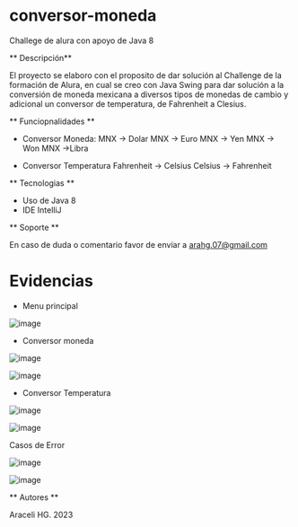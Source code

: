 # conversor-moneda
Challege de alura con apoyo de Java 8 

** Descripción**

El proyecto se elaboro con el proposito de dar solución al Challenge de la formación de Alura, en cual se creo con Java Swing para dar solución a la conversión de moneda mexicana a diversos tipos de monedas de cambio y adicional un conversor de temperatura, de Fahrenheit a Clesius.


** Funciopnalidades ** 

- Conversor Moneda:
	MNX -> Dolar
	MNX -> Euro
	MNX -> Yen
	MNX -> Won
	MNX ->Libra 

- Conversor Temperatura
	Fahrenheit -> Celsius
	Celsius -> Fahrenheit

** Tecnologias **
- Uso de Java 8
- IDE  IntelliJ


** Soporte **

En caso de duda o comentario favor de envíar a arahg.07@gmail.com

# Evidencias

* Menu principal

 ![image](https://github.com/Arahg07/conversor-moneda/assets/80856316/1e69919d-d7f2-4058-9461-d234a781dbe6)


* Conversor moneda

![image](https://github.com/Arahg07/conversor-moneda/assets/80856316/e8374d78-169b-4095-aa0b-f90c9f1b75b3)
  

![image](https://github.com/Arahg07/conversor-moneda/assets/80856316/49b76c77-85df-4bf1-a289-399a3a6e5cce)


* Conversor Temperatura 

![image](https://github.com/Arahg07/conversor-moneda/assets/80856316/3e9e771b-35fd-4337-b69e-a7ae0970470b)

![image](https://github.com/Arahg07/conversor-moneda/assets/80856316/9912f253-a0dd-489f-83b8-08a82b6f28b6)


Casos de Error

![image](https://github.com/Arahg07/conversor-moneda/assets/80856316/4447848b-5496-44ce-a7d8-a6c7b4fdbdd4)

![image](https://github.com/Arahg07/conversor-moneda/assets/80856316/07ed24cb-3fd6-44a2-971c-2ff5b5ab1884)


** Autores **

Araceli HG. 2023
